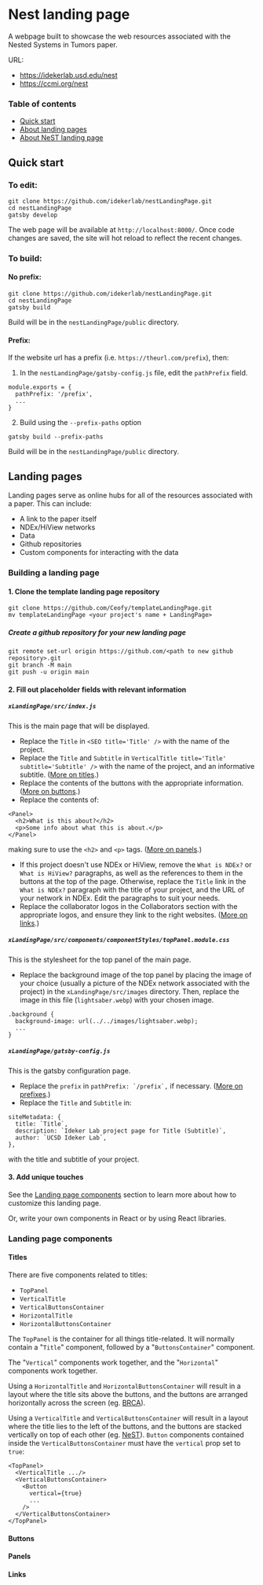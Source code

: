 # Nest landing page
A webpage built to showcase the web resources associated with the Nested Systems in Tumors paper.

URL:
* https://idekerlab.usd.edu/nest
* https://ccmi.org/nest

### Table of contents
* [Quick start](#quick-start)
* [About landing pages](#landing-pages)
* [About NeST landing page]()

## Quick start

### To edit:
```
git clone https://github.com/idekerlab/nestLandingPage.git
cd nestLandingPage
gatsby develop
```
The web page will be available at `http://localhost:8000/`. Once code changes are saved, the site will hot reload to reflect the recent changes.

### To build:

#### No prefix:
```
git clone https://github.com/idekerlab/nestLandingPage.git
cd nestLandingPage
gatsby build
```
Build will be in the `nestLandingPage/public` directory.

#### Prefix:
If the website url has a prefix (i.e. `https://theurl.com/prefix`), then:

1. In the `nestLandingPage/gatsby-config.js` file, edit the `pathPrefix` field.
```
module.exports = {
  pathPrefix: '/prefix',
  ...
}
```
2. Build using the `--prefix-paths` option
```
gatsby build --prefix-paths
```
Build will be in the `nestLandingPage/public` directory.

## Landing pages

Landing pages serve as online hubs for all of the resources associated with a paper. This can include:

* A link to the paper itself
* NDEx/HiView networks
* Data
* Github repositories
* Custom components for interacting with the data

### Building a landing page

#### 1. Clone the template landing page repository
```
git clone https://github.com/Ceofy/templateLandingPage.git
mv templateLandingPage <your project's name + LandingPage>
```
##### Create a github repository for your new landing page
```
git remote set-url origin https://github.com/<path to new github repository>.git
git branch -M main
git push -u origin main
```

#### 2. Fill out placeholder fields with relevant information
##### `xLandingPage/src/index.js`

This is the main page that will be displayed.
* Replace the `Title` in `<SEO title='Title' />` with the name of the project.
* Replace the `Title` and `Subtitle` in `VerticalTitle title='Title' subtitle='Subtitle' />` with the name of the project, and an informative subtitle. ([More on titles](#titles).)
* Replace the contents of the buttons with the appropriate information. ([More on buttons](#buttons).)
* Replace the contents of:
```
<Panel>
  <h2>What is this about?</h2>
  <p>Some info about what this is about.</p>
</Panel>
```
making sure to use the `<h2>` and `<p>` tags. ([More on panels](#panels).)
* If this project doesn't use NDEx or HiView, remove the `What is NDEx?` or `What is HiView?` paragraphs, as well as the references to them in the buttons at the top of the page. Otherwise, replace the `Title` link in the `What is NDEx?` paragraph with the title of your project, and the URL of your network in NDEx. Edit the paragraphs to suit your needs.
* Replace the collaborator logos in the Collaborators section with the appropriate logos, and ensure they link to the right websites. ([More on links](#links).)

##### `xLandingPage/src/components/componentStyles/topPanel.module.css`

This is the stylesheet for the top panel of the main page.
* Replace the background image of the top panel by placing the image of your choice (usually a picture of the NDEx network associated with the project) in the `xLandingPage/src/images` directory. Then, replace the image in this file (`lightsaber.webp`) with your chosen image.
```
.background {
  background-image: url(../../images/lightsaber.webp);
  ...
}
```

##### `xLandingPage/gatsby-config.js`

This is the gatsby configuration page.
* Replace the `prefix` in ``pathPrefix: `/prefix`,`` if necessary. ([More on prefixes](#prefix).)
* Replace the `Title` and `Subtitle` in:
```
siteMetadata: {
  title: `Title`,
  description: `Ideker Lab project page for Title (Subtitle)`,
  author: `UCSD Ideker Lab`,
},
```
with the title and subtitle of your project.

#### 3. Add unique touches

See the [Landing page components](#landing-page-components) section to learn more about how to customize this landing page.

Or, write your own components in React or by using React libraries.

### Landing page components
#### Titles

There are five components related to titles:
* `TopPanel`
* `VerticalTitle`
* `VerticalButtonsContainer`
* `HorizontalTitle`
* `HorizontalButtonsContainer`

The `TopPanel` is the container for all things title-related. It will normally contain a "`Title`" component, followed by a "`ButtonsContainer`" component.

The "`Vertical`" components work together, and the "`Horizontal`" components work together.

Using a `HorizontalTitle` and `HorizontalButtonsContainer` will result in a layout where the title sits above the buttons, and the buttons are arranged horizontally across the screen (eg. [BRCA](https://idekerlab.ucsd.edu/breastcancer/)).

Using a `VerticalTitle` and `VerticalButtonsContainer` will result in a layout where the title lies to the left of the buttons, and the buttons are stacked vertically on top of each other (eg. [NeST](https://idekerlab.ucsd.edu/ddram/)). `Button` components contained inside the `VerticalButtonsContainer` must have the `vertical` prop set to `true`:
```
<TopPanel>
  <VerticalTitle .../>
  <VerticalButtonsContainer>
    <Button
      vertical={true}
      ...
    />
  </VerticalButtonsContainer>
</TopPanel>
```

#### Buttons


#### Panels
#### Links
